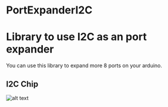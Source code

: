 # PortExpanderI2C

# Library to use I2C as an port expander
You can use this library to expand more 8 ports on your arduino.

## I2C Chip
![alt text](https://github.com/EsdrasXavier/port_expander_i2c/pcf8574.jpg)